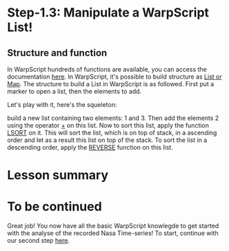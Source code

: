# Step-1.3: Manipulate a WarpScript List!

## Structure and function

In WarpScript hundreds of functions are available, you can access the documentation [here](http://www.warp10.io/reference/).
In WarpScript, it's possible to build structure as [List or Map](http://www.warp10.io/reference/#functions-lists-maps).
The structure to build a List in WarpScript is as followed. First put a marker to open a list, then the elements to add. 

[//]: # (CODEBEGIN|list.mc2)
[//]: # (CODEEND|list.mc2)

[//]: # (LINKBEGIN|list.mc2|List manipulation)
[//]: # (LINKEND|list.mc2)

Let's play with it, here's the squeleton:

[//]: # (CODEBEGIN|exercise.mc2)
[//]: # (CODEEND|exercise.mc2)

[//]: # (LINKBEGIN|exercise.mc2|Exercise)
[//]: # (LINKEND|exercise.mc2)


 build a new list containing two elements: 1 and 3. Then add the elements 2 using the operator [+](http://www.warp10.io/reference/functions/function_ADD/) on this list. Now to sort this list, apply the function [LSORT](http://www.warp10.io/reference/functions/function_LSORT/) on it. This will sort the list, which is on top of stack, in a ascending order and let as a result this list on top of the stack. To sort the list in a descending order, apply the [REVERSE](http://www.warp10.io/reference/functions/function_REVERSE/) function on this list.

# Lesson summary

[//]: # (SUMMARYBEGIN|list.mc2|List manipulation)
[//]: # (SUMMARYEND|list.mc2)

[//]: # (SUMMARYBEGIN|solutions.mc2|Solutions)
[//]: # (SUMMARYEND|solutions.mc2)

# To be continued

Great job! You now have all the basic WarpScript knowlegde to get started with the analyse of the recorded Nasa Time-series! To start, continue with our second step [here](/step-2-Keplers-Data/2.1-Exploring-known-time-series/README.md).